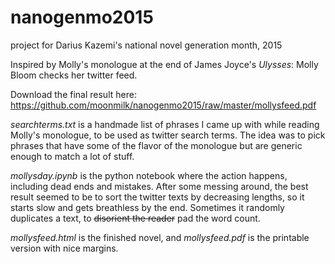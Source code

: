 # nanogenmo2015
project for Darius Kazemi's national novel generation month, 2015

Inspired by Molly's monologue at the end of James Joyce's _Ulysses_: Molly Bloom checks her twitter feed. 

Download the final result here: https://github.com/moonmilk/nanogenmo2015/raw/master/mollysfeed.pdf

_searchterms.txt_ is a handmade list of phrases I came up with while reading Molly's monologue, to be used as twitter search terms. The idea was to pick phrases that have some of the flavor of the monologue but are generic enough to match a lot of stuff.

_mollysday.ipynb_ is the python notebook where the action happens, including dead ends and mistakes. After some messing around, the best result seemed to be to sort the twitter texts by decreasing lengths, so it starts slow and gets breathless by the end. Sometimes it randomly duplicates a text, to ~~disorient the reader~~ pad the word count.

_mollysfeed.html_ is the finished novel, and _mollysfeed.pdf_ is the printable version with nice margins.
